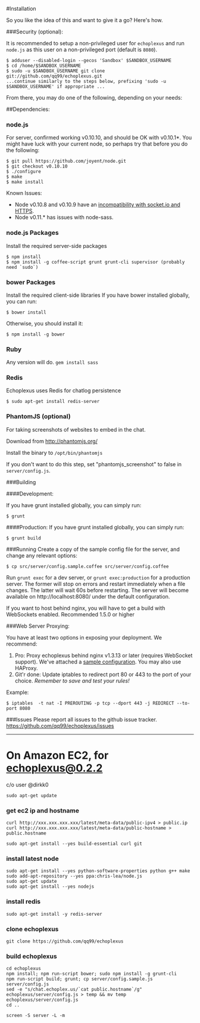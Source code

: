 #Installation

So you like the idea of this and want to give it a go? Here's how.

###Security (optional):

It is recommended to setup a non-privileged user for `echoplexus` and run `node.js`
as this user on a non-privileged port (default is `8080`).

    $ adduser --disabled-login --gecos 'Sandbox' $SANDBOX_USERNAME
    $ cd /home/$SANDBOX_USERNAME
    $ sudo -u $SANDBOX_USERNAME git clone git://github.com/qq99/echoplexus.git
    ...continue similarly to the steps below, prefixing 'sudo -u $SANDBOX_USERNAME' if appropriate ...

From there, you may do one of the following, depending on your needs:



##Dependencies:

### node.js

For server, confirmed working v0.10.10, and should be OK with v0.10.1*.  You might have luck with your current node, so perhaps try that before you do the following:

    $ git pull https://github.com/joyent/node.git
    $ git checkout v0.10.10
    $ ./configure
    $ make
    $ make install

Known Issues:

- Node v0.10.8 and v0.10.9 have an [incompatibility with socket.io and HTTPS](https://github.com/joyent/node/pull/5624).
- Node v0.11.* has issues with node-sass.

### node.js Packages
Install the required server-side packages

    $ npm install
    $ npm install -g coffee-script grunt grunt-cli supervisor (probably need `sudo`)

### bower Packages
Install the required client-side libraries
If you have bower installed globally, you can run:

    $ bower install

Otherwise, you should install it:

    $ npm install -g bower
    
### Ruby

Any version will do.  `gem install sass`

### Redis

Echoplexus uses Redis for chatlog persistence

    $ sudo apt-get install redis-server

### PhantomJS (optional)

For taking screenshots of websites to embed in the chat.

Download from http://phantomjs.org/

Install the binary to `/opt/bin/phantomjs`

If you don't want to do this step, set "phantomjs_screenshot" to false in `server/config.js`.

###Building

####Development:

If you have grunt installed globally, you can simply run:

    $ grunt

####Production:
If you have grunt installed globally, you can simply run:

    $ grunt build

###Running
Create a copy of the sample config file for the server, and change any relevant options:

    $ cp src/server/config.sample.coffee src/server/config.coffee


Run `grunt exec` for a dev server, or `grunt exec:production` for a production server.  The former will stop on errors and restart immediately when a file changes.  The latter will wait 60s before restarting.  The server will become available on http://localhost:8080/ under the default configuration.

If you want to host behind nginx, you will have to get a build with WebSockets enabled.  Recommended 1.5.0 or higher

###Web Server Proxying:

You have at least two options in exposing your deployment.  We recommend:

1. Pro: Proxy echoplexus behind nginx v1.3.13 or later (requires WebSocket
   support). We've attached a [sample configuration](https://github.com/qq99/echoplexus/blob/0.2.3/src/server/samples/echoplexus.site "Sample Echoplexus nginx configuration"). You may also use HAProxy.
2. Git'r done: Update iptables to redirect port 80 or 443 to the port of your
   choice. *Remember to save and test your rules!*

Example:

    $ iptables  -t nat -I PREROUTING -p tcp --dport 443 -j REDIRECT --to-port 8080

###Issues
Please report all issues to the github issue tracker.
https://github.com/qq99/echoplexus/issues


***********
# On Amazon EC2, for echoplexus@0.2.2

c/o user @dirkk0

`sudo apt-get update`

### get ec2 ip and hostname
`curl http://xxx.xxx.xxx.xxx/latest/meta-data/public-ipv4 > public.ip`
`curl http://xxx.xxx.xxx.xxx/latest/meta-data/public-hostname > public.hostname`

`sudo apt-get install --yes build-essential curl git`

### install latest node
```
sudo apt-get install --yes python-software-properties python g++ make
sudo add-apt-repository --yes ppa:chris-lea/node.js
sudo apt-get update
sudo apt-get install --yes nodejs
```
### install redis
`sudo apt-get install -y redis-server`
### clone echoplexus
`git clone https://github.com/qq99/echoplexus`
### build echoplexus
```
cd echoplexus
npm install; npm run-script bower; sudo npm install -g grunt-cli
npm run-script build; grunt; cp server/config.sample.js server/config.js
sed -e "s/chat.echoplex.us/`cat public.hostname`/g" echoplexus/server/config.js > temp && mv temp echoplexus/server/config.js
cd ..
```
`screen -S server -L -m`
